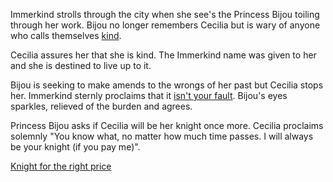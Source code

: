 <!-- title: Knight in any Universe -->

Immerkind strolls through the city when she see's the Princess Bijou toiling through her work. Bijou no longer remembers Cecilia but is wary of anyone who calls themselves [kind](https://www.youtube.com/live/cyLsX20esBE?t=7233s).

Cecilia assures her that she is kind. The Immerkind name was given to her and she is destined to live up to it.

Bijou is seeking to make amends to the wrongs of her past but Cecilia stops her. Immerkind sternly proclaims that it [isn't your fault](https://www.youtube.com/live/cyLsX20esBE?t=7267s). Bijou's eyes sparkles, relieved of the burden and agrees.

Princess Bijou asks if Cecilia will be her knight once more. Cecilia proclaims solemnly "You know what, no matter how much time passes. I will always be your knight (if you pay me)".

[Knight for the right price](#embed:https://www.youtube.com/live/cyLsX20esBE?si=SrHdLjspnMEAXTDG&t=7344)